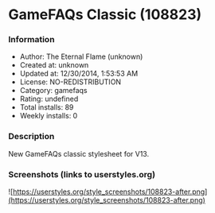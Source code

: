 # GameFAQs Classic (108823)

### Information
- Author: The Eternal Flame (unknown)
- Created at: unknown
- Updated at: 12/30/2014, 1:53:53 AM
- License: NO-REDISTRIBUTION
- Category: gamefaqs
- Rating: undefined
- Total installs: 89
- Weekly installs: 0


### Description
New GameFAQs classic stylesheet for V13.


### Screenshots (links to userstyles.org)
![https://userstyles.org/style_screenshots/108823-after.png](https://userstyles.org/style_screenshots/108823-after.png)


